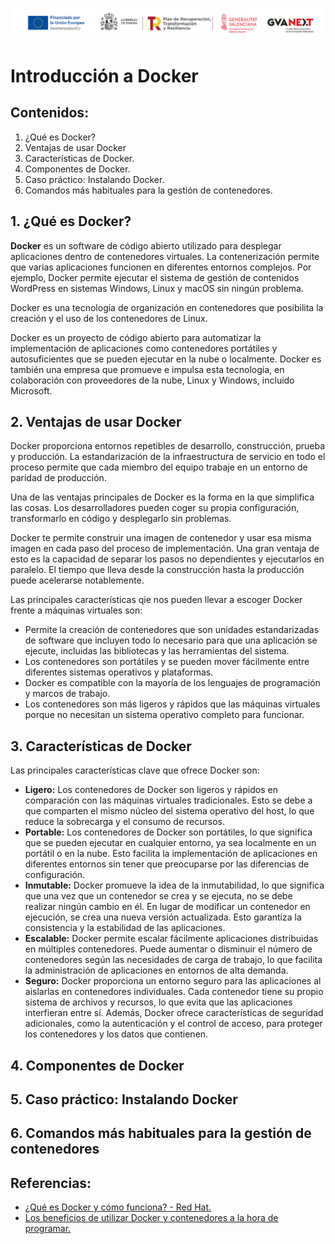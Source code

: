 ![Logotipos Fondos Next Generation](../imagenes/Logotipo_ME_FP_GV_FSE.png)
# Introducción a Docker

## Contenidos:
1. ¿Qué es Docker?
2. Ventajas de usar Docker
2. Características de Docker.
3. Componentes de Docker.
4. Caso práctico: Instalando Docker.
5. Comandos más habituales para la gestión de contenedores.

## 1. ¿Qué es Docker?
**Docker** es un software de código abierto utilizado para desplegar aplicaciones dentro de contenedores virtuales. La contenerización permite que varias aplicaciones funcionen en diferentes entornos complejos. Por ejemplo, Docker permite ejecutar el sistema de gestión de contenidos WordPress en sistemas Windows, Linux y macOS sin ningún problema. 

Docker es una tecnología de organización en contenedores que posibilita la creación y el uso de los contenedores de Linux. 

Docker es un proyecto de código abierto para automatizar la implementación de aplicaciones como contenedores portátiles y autosuficientes que se pueden ejecutar en la nube o localmente. Docker es también una empresa que promueve e impulsa esta tecnología, en colaboración con proveedores de la nube, Linux y Windows, incluido Microsoft.

## 2. Ventajas de usar Docker
Docker proporciona entornos repetibles de desarrollo, construcción, prueba y producción. La estandarización de la infraestructura de servicio en todo el proceso permite que cada miembro del equipo trabaje en un entorno de paridad de producción. 

Una de las ventajas principales de Docker es la forma en la que simplifica las cosas. Los desarrolladores pueden coger su propia configuración, transformarlo en código y desplegarlo sin problemas. 

Docker te permite construir una imagen de contenedor y usar esa misma imagen en cada paso del proceso de implementación. Una gran ventaja de esto es la capacidad de separar los pasos no dependientes y ejecutarlos en paralelo. El tiempo que lleva desde la construcción hasta la producción puede acelerarse notablemente.

Las principales características qie nos pueden llevar a escoger Docker frente a máquinas virtuales son:
- Permite la creación de contenedores que son unidades estandarizadas de software que incluyen todo lo necesario para que una aplicación se ejecute, incluidas las bibliotecas y las herramientas del sistema.
- Los contenedores son portátiles y se pueden mover fácilmente entre diferentes sistemas operativos y plataformas.
- Docker es compatible con la mayoría de los lenguajes de programación y marcos de trabajo.
- Los contenedores son más ligeros y rápidos que las máquinas virtuales porque no necesitan un sistema operativo completo para funcionar.


## 3. Características de Docker
Las principales características clave que ofrece Docker son:

- **Ligero:** Los contenedores de Docker son ligeros y rápidos en comparación con las máquinas virtuales tradicionales. Esto se debe a que comparten el mismo núcleo del sistema operativo del host, lo que reduce la sobrecarga y el consumo de recursos.
- **Portable:** Los contenedores de Docker son portátiles, lo que significa que se pueden ejecutar en cualquier entorno, ya sea localmente en un portátil o en la nube. Esto facilita la implementación de aplicaciones en diferentes entornos sin tener que preocuparse por las diferencias de configuración.
- **Inmutable:** Docker promueve la idea de la inmutabilidad, lo que significa que una vez que un contenedor se crea y se ejecuta, no se debe realizar ningún cambio en él. En lugar de modificar un contenedor en ejecución, se crea una nueva versión actualizada. Esto garantiza la consistencia y la estabilidad de las aplicaciones.
- **Escalable:** Docker permite escalar fácilmente aplicaciones distribuidas en múltiples contenedores. Puede aumentar o disminuir el número de contenedores según las necesidades de carga de trabajo, lo que facilita la administración de aplicaciones en entornos de alta demanda.
- **Seguro:** Docker proporciona un entorno seguro para las aplicaciones al aislarlas en contenedores individuales. Cada contenedor tiene su propio sistema de archivos y recursos, lo que evita que las aplicaciones interfieran entre sí. Además, Docker ofrece características de seguridad adicionales, como la autenticación y el control de acceso, para proteger los contenedores y los datos que contienen.

## 4. Componentes de Docker
## 5. Caso práctico: Instalando Docker
## 6. Comandos más habituales para la gestión de contenedores

## Referencias:
- [¿Qué es Docker y cómo funciona? - Red Hat.](https://www.redhat.com/es/topics/containers/what-is-docker)
- [Los beneficios de utilizar Docker y contenedores a la hora de programar.](https://www.campusmvp.es/recursos/post/)

